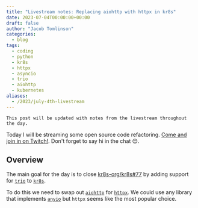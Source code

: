 ```yaml
---
title: "Livestream notes: Replacing aiohttp with httpx in kr8s"
date: 2023-07-04T00:00:00+00:00
draft: false
author: "Jacob Tomlinson"
categories:
  - blog
tags:
  - coding
  - python
  - kr8s
  - httpx
  - asyncio
  - trio
  - aiohttp
  - kubernetes
aliases:
  - /2023/july-4th-livestream
---
```


```info
This post will be updated with notes from the livestream throughout the day.
```

Today I will be streaming some open source code refactoring. [Come and join in on Twitch!](https://www.twitch.tv/constrainedcoding). Don't forget to say hi in the chat 😊.

## Overview

The main goal for the day is to close [kr8s-org/kr8s#77](https://github.com/kr8s-org/kr8s/issues/77) by adding support for [`trio`](https://trio.readthedocs.io/en/stable/) to [`kr8s`](https://github.com/kr8s-org/kr8s).

To do this we need to swap out [`aiohttp`](https://docs.aiohttp.org/en/stable/) for [`httpx`](https://www.python-httpx.org/). We could use any library that implements [`anyio`](https://anyio.readthedocs.io/en/3.x/) but `httpx` seems like the most popular choice.
